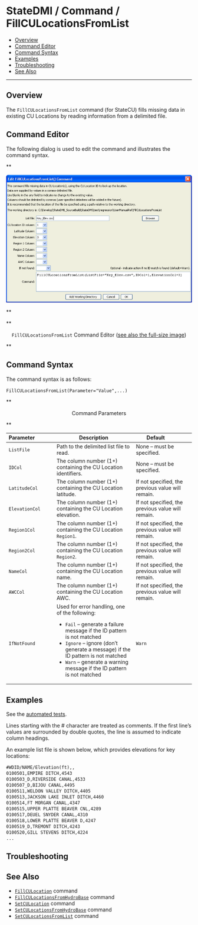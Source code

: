 # StateDMI / Command / FillCULocationsFromList #

* [Overview](#overview)
* [Command Editor](#command-editor)
* [Command Syntax](#command-syntax)
* [Examples](#examples)
* [Troubleshooting](#troubleshooting)
* [See Also](#see-also)

-------------------------

## Overview ##

The `FillCULocationsFromList` command (for StateCU)
fills missing data in existing CU Locations by reading information from a delimited file.

## Command Editor ##

The following dialog is used to edit the command and illustrates the command syntax.

**<p style="text-align: center;">
![FillCULocationsFromList](FillCULocationsFromList.png)
</p>**

**<p style="text-align: center;">
`FillCULocationsFromList` Command Editor (<a href="../FillCULocationsFromList.png">see also the full-size image</a>)
</p>**

## Command Syntax ##

The command syntax is as follows:

```text
FillCULocationsFromList(Parameter="Value",...)
```
**<p style="text-align: center;">
Command Parameters
</p>**

| **Parameter**&nbsp;&nbsp;&nbsp;&nbsp;&nbsp;&nbsp;&nbsp;&nbsp;&nbsp;&nbsp;&nbsp;&nbsp; | **Description** | **Default**&nbsp;&nbsp;&nbsp;&nbsp;&nbsp;&nbsp;&nbsp;&nbsp;&nbsp;&nbsp; |
| --------------|-----------------|----------------- |
| `ListFile` | Path to the delimited list file to read. | None – must be specified. |
| `IDCol` | The column number (1+) containing the CU Location identifiers. | None – must be specified. |
| `LatitudeCol` | The column number (1+) containing the CU Location latitude. | If not specified, the previous value will remain. |
| `ElevationCol` | The column number (1+) containing the CU Location elevation. | If not specified, the previous value will remain. |
| `Region1Col` | The column number (1+) containing the CU Location `Region1`. | If not specified, the previous value will remain. |
| `Region2Col` | The column number (1+) containing the CU Location `Region2`. | If not specified, the previous value will remain. |
| `NameCol` | The column number (1+) containing the CU Location name. | If not specified, the previous value will remain. |
| `AWCCol` | The column number (1+) containing the CU Location AWC. | If not specified, the previous value will remain. |
| `IfNotFound` | Used for error handling, one of the following:<ul><li>`Fail` – generate a failure message if the ID pattern is not matched</li><li>`Ignore` – ignore (don’t generate a message) if the ID pattern is not matched</li><li>`Warn` – generate a warning message if the ID pattern is not matched | `Warn` |

## Examples ##

See the [automated tests](https://github.com/OpenCDSS/cdss-app-statedmi-test/tree/master/test/regression/commands/FillCULocationsFromList).

Lines starting with the # character are treated as comments.
If the first line’s values are surrounded by double quotes, the line is assumed to indicate column headings.

An example list file is shown below, which provides elevations for key locations:

```
#WDID/NAME/Elevation(ft),,
0100501,EMPIRE DITCH,4543
0100503_D,RIVERSIDE CANAL,4533
0100507_D,BIJOU CANAL,4495
0100511,WELDON VALLEY DITCH,4405
0100513,JACKSON LAKE INLET DITCH,4460
0100514,FT MORGAN CANAL,4347
0100515,UPPER PLATTE BEAVER CNL,4289
0100517,DEUEL SNYDER CANAL,4310
0100518,LOWER PLATTE BEAVER D,4247
0100519_D,TREMONT DITCH,4243
0100520,GILL STEVENS DITCH,4224
...
```

## Troubleshooting ##

## See Also ##

* [`FillCULocation`](../FillCULocation/FillCULocation.md) command
* [`FillCULocationsFromHydroBase`](../FillCULocationsFromHydroBase/FillCULocationsFromHydroBase.md) command
* [`SetCULocation`](../SetCULocation/SetCULocation.md) command
* [`SetCULocationsFromHydroBase`](../SetCULocationsFromHydroBase/SetCULocationsFromHydroBase.md) command
* [`SetCULocationsFromList`](../SetCULocationsFroMList/SetCULocationsFromList.md) command
